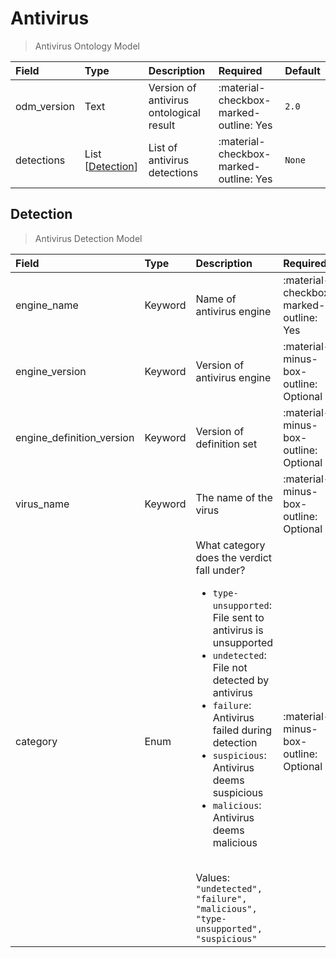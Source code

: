 [comment]: # (AUTOGENERATED MARKDOWN CONTENT. UPDATES TO ODM DOCUMENTATION SHOULD BE DONE THROUGH ASSEMBLYLINE-BASE REPO!)
# Antivirus
> Antivirus Ontology Model

| Field | Type | Description | Required | Default |
| :--- | :--- | :--- | :--- | :--- |
| odm_version | Text | Version of antivirus ontological result | :material-checkbox-marked-outline: Yes | `2.0` |
| detections | List [[Detection](/assemblyline4_docs/odm/models/ontology/types/antivirus/#detection)] | List of antivirus detections | :material-checkbox-marked-outline: Yes | `None` |


[comment]: # (AUTOGENERATED MARKDOWN CONTENT. UPDATES TO ODM DOCUMENTATION SHOULD BE DONE THROUGH ASSEMBLYLINE-BASE REPO!)
## Detection
> Antivirus Detection Model

| Field | Type | Description | Required | Default |
| :--- | :--- | :--- | :--- | :--- |
| engine_name | Keyword | Name of antivirus engine | :material-checkbox-marked-outline: Yes | `None` |
| engine_version | Keyword | Version of antivirus engine | :material-minus-box-outline: Optional | `None` |
| engine_definition_version | Keyword | Version of definition set | :material-minus-box-outline: Optional | `None` |
| virus_name | Keyword | The name of the virus | :material-minus-box-outline: Optional | `None` |
| category | Enum | What category does the verdict fall under?<br><ul><li>`type-unsupported`: File sent to antivirus is unsupported</li><li>`undetected`: File not detected by antivirus</li><li>`failure`: Antivirus failed during detection</li><li>`suspicious`: Antivirus deems suspicious</li><li>`malicious`: Antivirus deems malicious</li></ul><br>Values:<br>`"undetected", "failure", "malicious", "type-unsupported", "suspicious"` | :material-minus-box-outline: Optional | `None` |


